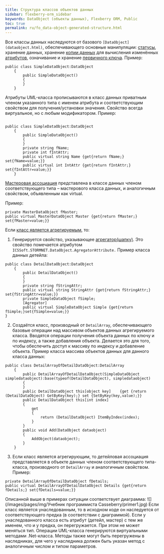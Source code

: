 ```yaml
---
title: Структура классов объектов данных
sidebar: flexberry-orm_sidebar
keywords: DataObject (объекты данных), Flexberry ORM, Public
toc: true
permalink: ru/fo_data-object-generated-structure.html
---
```


Все классы данных наследуются от базового `[DataObject](dataobject.html)`, обеспечивающего основные манипуляции: [статусы](object-status-and-loading-state.html), хранение данных, хранение [копии данных](data-object-copy.html) для вычисления изменённых [атрибутов](attributes-class-data.html), означивание и хранение [первичного ключа](primary-keys-objects.html).
Пример:

```
public class SimpleDataObject:DataObject 
	{
		public SimpleDataObject()
		{
		}
	}
```

Атрибуты UML-класса прописываются в класс данных приватным членом указанного типа с именем атрибута и соответствующим свойством для получения/установки значения. Свойство всегда виртуальное, но с любым модификатором.
Пример:

```

public class SimpleDataObject:DataObject 
	{
		public SimpleDataObject()
		{
		}
		private string fName;
		private int fIntAttr;
		public virtual string Name {get{return fName;} set{fName=value;}}		
		public virtual int IntAttr {get{return fIntAttr;} set{fIntAttr=value;}}
	}
```

[Мастеровая ассоциация](master-association.html) представлена в классе данных членом соответствующего типа – мастерового класса данных, и аналогичным свойством, объявленным как virtual.

Пример:

```
private MasterDataObject fMaster;
public virtual MasterDataObject Master {get{return fMaster;} set{fMaster=value;}}
```

Если [класс является агрегируемым](detail-associations-and-their-properties.html), то:

1. Генерируется свойство, указывающее [агрегатор(шапку)](fd_key-concepts.html). Это свойство помечается атрибутом `ICSSoft.STORMNET.DataObject.AgregatorAttribute.`
Пример класса данных детейла:

```
public class DetailDataObject:DataObject
	{
		public DetailDataObject()
		{
		}
		private string fStringAttr;
		public virtual string StringAttr {get{return fStringAttr;} set{fStringAttr=value;}}
		private SimpleDataObject fSimple;
		[Agregator]
		public virtual SimpleDataObject Simple {get{return fSimple;}set{fSimple=value;}}
}
```

2. Создаётся класс, производный от `DetailArray`, обеспечивающего базовые операции над массивом объектов данных агрегируемого класса. Вводятся операции получения объекта данных по ключу и по индексу, а также добавления объекта. Делается это для того, чтобы обеспечить доступ к массиву по индексу и добавление объекта.
Пример класса массива объектов данных для данного класса данных:

```
public class DetailArrayOfDetailDataObject:DetailArray 
	{
		public DetailArrayOfDetailDataObject(SimpleDataObject simpledataobject):base(typeof(DetailDataObject), simpledataobject)
		{
		}
		public DetailDataObject this[object key]	{get {return (DetailDataObject) GetByKey(key);} set {SetByKey(key,value);}}
		public DetailDataObject this[int index]
		{
			get 
			{
				return (DetailDataObject) ItemByIndex(index);
			}
		}
		public void Add(DataObject dataobject)
		{
			AddObject(dataobject);
		}	
	}
```

3. Если класс является агрегирующим, то детейловая ассоциация представляется в объекте данных членом соответствующего типа-класса, производного от `DetailArray` и аналогичным свойством.
Пример:

```
private DetailArrayOfDetailDataObject fDetails;
public virtual DetailArrayOfDetailDataObject Details {get{return fDetails;} set{fDetails=value;}}
```

Описанной выше в примерах ситуации соответствует диаграмма:
![](/images/pages/img/Учебник программиста Casseberry/primer1.jpg)
Если класс является унаследованным, то в исходном коде он наследуется от соответствующего предка (в соответствии с диаграммой).
Если у унаследованного класса есть атрибут (детейл, мастер) с тем же именем, что и у предка, он перегружается. При этом не может меняться тип.
Операции UML-класса генерируются виртуальными методами .Net-класса. Методы также могут быть перегружены в наследниках, для чего у наследника должен быть указан метод с аналогичным числом и типом параметров.

